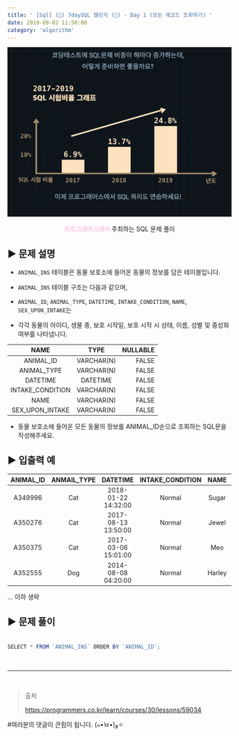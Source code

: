 ```yaml
---
title: ' [Sql] (👀) 7daySQL 챌린지 (👀) - Day 1 (모든 레코드 조회하기) '
date: 2019-09-02 11:50:00
category: 'algorithm'
---
```


![](../../../assets/sql/challenge/sql.challenge.logo.png)

<center><strong style="color:#fbc2eb">프로그래머스에서</strong> 주최하는 SQL 문제 풀이</center>

## **▶︎ 문제 설명**

- `ANIMAL_INS` 테이블은 동물 보호소에 들어온 동물의 정보를 담은 테이블입니다.

- `ANIMAL_INS` 테이블 구조는 다음과 같으며,

- `ANIMAL_ID`, `ANIMAL_TYPE`, `DATETIME`, `INTAKE_CONDITION`, `NAME`, `SEX_UPON_INTAKE`는

- 각각 동물의 아이디, 생물 종, 보호 시작일, 보호 시작 시 상태, 이름, 성별 및 중성화 여부를 나타냅니다.

|        NAME        |    TYPE    | NULLABLE |
|:------------------:|:----------:|---------:|
| ANIMAL_ID          | VARCHAR(N) | FALSE    |
| ANIMAL_TYPE        | VARCHAR(N) | FALSE    |
| DATETIME           |  DATETIME  | FALSE    |
| INTAKE_CONDITION   | VARCHAR(N) | FALSE    |
| NAME               | VARCHAR(N) | FALSE    |
| SEX\_UPON\_INTAKE  | VARCHAR(N) | FALSE    |

- 동물 보호소에 들어온 모든 동물의 정보를 ANIMAL_ID순으로 조회하는 SQL문을 작성해주세요.

## **▶︎ 입출력 예**

| ANIMAL_ID | ANMAIL_TYPE |      DATETIME       | INTAKE_CONDITION |  NAME  | SEX\_UPON\_INTAKE |
|:---------:|:-----------:|:-------------------:|:----------------:|:------:|:-----------------:|
| A349996   | Cat         | 2018-01-22 14:32:00 | Normal           | Sugar  | Neutered Male     |
| A350276   | Cat         | 2017-08-13 13:50:00 | Normal           | Jewel  | Spayed Female     |
| A350375   | Cat         | 2017-03-06 15:01:00 | Normal           | Meo    | Neutered Male     |
| A352555   | Dog         | 2014-08-08 04:20:00 | Normal           | Harley | Spayed Female     |

... 이하 생략

## **▶︎ 문제 풀이**

```js

SELECT * FROM `ANIMAL_INS` ORDER BY `ANIMAL_ID`;

```

<br />

---

<br />

> 출처
>
> <a href="https://programmers.co.kr/learn/courses/30/lessons/59034" target="_blank">https://programmers.co.kr/learn/courses/30/lessons/59034</a>

#여러분의 댓글이 큰힘이 됩니다. (๑•̀ㅂ•́)و✧
